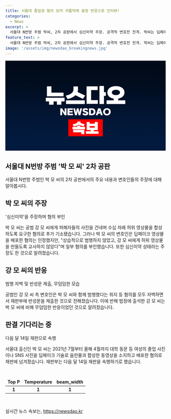 ```yaml
---
title: 서울대 졸업생 혐의 읽자 귀틀막에 술렁 반응으로 인터뷰!
categories:
  - News
excerpt: >
  서울대 N번방 주범 박씨, 2차 공판에서 심신미약 주장. 공격적 변호전 전개. 박씨는 딥페이크 영상물 배포 혐의는 인정하나, 강씨에게 허위 영상물 제작을 교사한 부분 부인. 변호인은 심신미약 주장하며 변명. 강씨는 모든 혐의 자백하고 반성문 제출. 박씨는 이전 공판에서도 울먹이며 괴로워하는 모습을 보였으며, 다음 달 14일 재판 예정.
feature_text: >
  서울대 N번방 주범 박씨, 2차 공판에서 심신미약 주장. 공격적 변호전 전개. 박씨는 딥페이크 영상물 배포 혐의는 인정하나, 강씨에게 허위 영상물 제작을 교사한 부분 부인. 변호인은 심신미약 주장하며 변명. 강씨는 모든 혐의 자백하고 반성문 제출. 박씨는 이전 공판에서도 울먹이며 괴로워하는 모습을 보였으며, 다음 달 14일 재판 예정.
image: '/assets/img/newsdao_breakingnews.jpg'
---
```


<p><img src="/assets/img/newsdao_breakingnews.jpg" alt="pcversion 속보" /></p>

<h2><b>서울대 N번방 주범 '박 모 씨' 2차 공판</b></h2>

<p data-ke-size="size16">서울대 N번방 주범인 박 모 씨의 2차 공판에서의 주요 내용과 변호인들의 주장에 대해 알아봅시다.</p>

<h2 data-ke-size="size26">박 모 씨의 주장</h2>

<p>'심신미약'을 주장하며 혐의 부인</p>

<p>박 모 씨는 공범 강 모 씨에게 피해자들의 사진을 건네며 수십 차례 허위 영상물을 합성하도록 요구한 혐의로 추가 기소됐습니다. 그러나 박 모 씨의 변호인은 딥페이크 영상물을 배포한 혐의는 인정했지만, "상습적으로 범행하지 않았고, 강 모 씨에게 허위 영상물을 만들도록 교사하지 않았다"며 일부 혐의를 부인했습니다. 또한 심신미약 상태라는 주장도 한 것으로 알려졌습니다.</p>

<h2 data-ke-size="size26">강 모 씨의 반응</h2>

<p>범행 자백 및 반성문 제출, 무덤덤한 모습</p>

<p>공범인 강 모 씨 측 변호인은 박 모 씨와 함께 범행했다는 취지 등 혐의를 모두 자백하면서 재판부에 반성문을 제출한 것으로 전해졌습니다. 이에 반해 법정에 출석한 강 모 씨는 박 모 씨에 비해 무덤덤한 반응이었던 것으로 알려졌습니다.</p>

<h2 data-ke-size="size26">판결 기다리는 중</h2>

<p>다음 달 14일 재판으로 속행</p>

<p>서울대 출신인 박 모 씨는 2021년 7월부터 올해 4월까지 대학 동문 등 여성의 졸업 사진이나 SNS 사진을 딥페이크 기술로 음란물과 합성한 동영상을 소지하고 배포한 혐의로 재판에 넘겨졌습니다. 재판부는 다음 달 14일 재판을 속행하기로 했습니다.</p><p data-ke-size="size16">&nbsp;</p>

<table>
<thead>
<tr>
<td style="text-align: center;"><b>Top P</b></td>
<td style="text-align: center;"><b>Temperature</b></td>
<td style="text-align: center;"><b>beam_width</b></td>
</tr>
</thead>
<tr>
<td style="text-align: center; height: 17px;"><b>1</b></td>
<td style="text-align: center;"><b>1</b></td>
<td style="text-align: center;"><b>1</b></td>
</tr>
</table>

<p data-ke-size="size16">&nbsp;</p>
실시간 뉴스 속보는, <a href="https://newsdao.kr" rel="dofollow">https://newsdao.kr</a>


